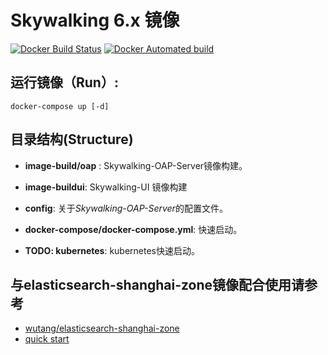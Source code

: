 # Skywalking 6.x 镜像

[![Docker Build Status](https://img.shields.io/docker/build/wutang/skywalking-docker.svg)](https://hub.docker.com/r/wutang/skywalking-oap/) [![Docker Automated build](https://img.shields.io/docker/automated/wutang/skywalking-oap.svg)](https://hub.docker.com/r/wutang/skywalking-oap/builds/)

## 运行镜像（Run）:

```
docker-compose up [-d]
```

## 目录结构(Structure)

- **image-build/oap** : Skywalking-OAP-Server镜像构建。

- **image-buildui**:  Skywalking-UI 镜像构建

- **config**: 关于*Skywalking-OAP-Server*的配置文件。

- **docker-compose/docker-compose.yml**: 快速启动。

- **TODO: kubernetes**: kubernetes快速启动。

## 与elasticsearch-shanghai-zone镜像配合使用请参考

- [wutang/elasticsearch-shanghai-zone](https://github.com/JaredTan95/skywalking-docker/blob/master/elasticsearch-6.3.2-Zone-Asia-SH/README.md)
- [quick start](https://github.com/JaredTan95/skywalking-docker/blob/master/6.x/quick-start/README.md)
